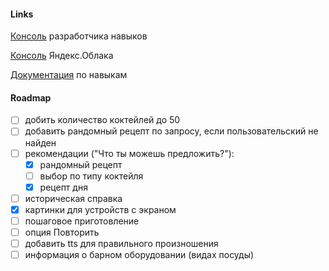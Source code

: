 #### Links

[Консоль](https://dialogs.yandex.ru/developer/skills/962f71ad-583a-4393-899b-a98578ac657b) разработчика навыков

[Консоль](https://console.cloud.yandex.ru/folders/b1gts2evht57ue2k9gp5/functions/function/d4epuoh3cv0og66hsbf7) Яндекс.Облака

[Документация](https://yandex.ru/dev/dialogs/alice/doc/protocol.html) по навыкам

#### Roadmap

- [ ] добить количество коктейлей до 50
- [ ] добавить рандомный рецепт по запросу, если пользовательский не найден
- [ ] рекомендации ("Что ты можешь предложить?"):
    - [x] рандомный рецепт 
    - [ ] выбор по типу коктейля
    - [x] рецепт дня
- [ ] историческая справка
- [x] картинки для устройств с экраном
- [ ] пошаговое приготовление
- [ ] опция Повторить
- [ ] добавить tts для правильного произношения
- [ ] информация о барном оборудовании (видах посуды)